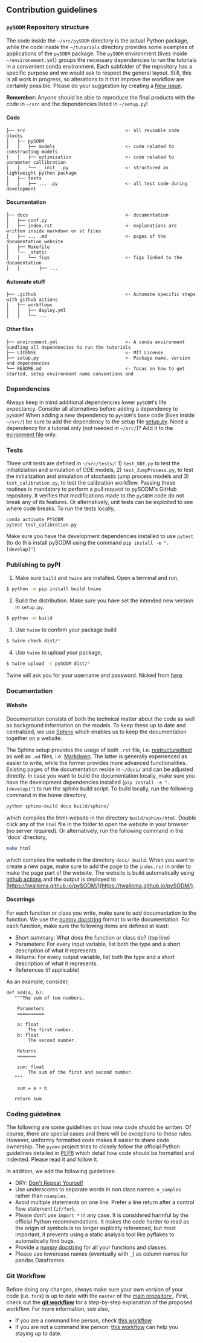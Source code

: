 ## Contribution guidelines

### `pySODM` Repository structure

The code inside the `~/src/pySODM` directory is the actual Python package, while the code inside the `~/tutorials` directory provides some examples of applications of the `pySODM` package. The `pySODM` environment (lives inside `~/environement.yml`) groups the necessary dependencies to run the tutorials in a convenient conda environment. Each subfolder of the repository has a specific purpose and we would ask to respect the general layout. Still, this is all work in progress, so alterations to it that improve the workflow are certainly possible. Please do your suggestion by creating a [New issue](https://github.com/twallema/pySODM/issues/new/choose).

__Remember:__ Anyone should be able to reproduce the final products with the code in `~/src` and the dependencies listed in `~/setup.py`!

#### Code
```
├── src                                     <- all reusable code blocks
│   ├── pySODM
|   │   ├── models                          <- code related to constructing models
|   │   ├── optimization                    <- code related to parameter callibration
|   │   └── __init__.py                     <- structured as lightweight python package
│   ├── tests
|   │   ├── ... .py                         <- all test code during development
```

#### Documentation
```
├── docs                                    <- documentation
│   ├── conf.py
│   ├── index.rst                           <- explanations are written inside markdown or st files
│   ├── ... .md                             <- pages of the documentation website
│   ├── Makefile
│   └── _static
│   │   └── figs                            <- figs linked to the documentation
│   │       ├── ...
```

#### Automate stuff
```
├── .github                                 <- Automate specific steps with github actions
│   ├── workflows
│   │   ├── deploy.yml
│   │   └── ...
```

#### Other files
```
├── environment.yml                         <- A conda environment bundling all dependencies to run the tutorials
├── LICENSE                                 <- MIT License
├── setup.py                                <- Package name, version and dependencies
└── README.md                               <- focus on how to get started, setup environment name conventions and
```

### Dependencies

Always keep in mind additional dependencies lower `pySODM`'s life expectancy. Consider all alternatives before adding a dependency to `pySODM`! When adding a new dependency to `pySODM`'s base code (lives inside `~/src/`) be sure to add the dependency to the setup file [setup.py](https://github.com/twallema/pySODM/blob/master/setup.py). Need a dependency for a tutorial only (not needed in `~/src/`)? Add it to the [evironment file](https://github.com/twallema/pySODM/blob/master/environment.yml) only.

### Tests

Three unit tests are defined in `~/src/tests/`: 1) `test_ODE.py` to test the initializiation and simulation of ODE models, 2) `test_JumpProcess.py`, to test the initialization and simulation of stochastic jump process models and 3) `test_calibration.py`, to test the calibration workflow. Passing these routines is mandatory to perform a pull request to pySODM's GitHub repository. It verifies that modifications made to the `pySODM` code do not break any of its features. Or alternatively, unit tests can be exploited to see where code breaks. To run the tests locally,
```
conda activate PYSODM
pytest test_calibration.py
```
Make sure you have the development dependencies installed to use `pytest` (to do this install pySODM using the command `pip install -e ".[develop]"`)

### Publishing to pyPI

1. Make sure `build` and `twine` are installed. Open a terminal and run,

```bash
$ python -m pip install build twine
```

2. Build the distribution. Make sure you have set the intended new version in `setup.py`.

```bash
$ python -m build
```

3. Use `twine` to confirm your package build

```bash
$ twine check dist/*
```

4. Use `twine` to upload your package,

```bash
$ twine upload -r pySODM dist/*
```

Twine will ask you for your username and password. Nicked from [here](https://realpython.com/pypi-publish-python-package/).

### Documentation

#### Website

Documentation consists of both the technical matter about the code as well as background information on the models. To keep these up to date and centralized, we use [Sphinx](https://www.sphinx-doc.org/en/master/) which enables us to keep the documentation together on a website.

The Sphinx setup provides the usage of both `.rst` file, i.e. [restructuredtext](https://docutils.sourceforge.io/docs/ref/rst/restructuredtext.html) as well as `.md` files, i.e. [Markdown](https://www.markdownguide.org/basic-syntax/). The latter is generally experienced as easier to write, while the former provides more advanced functionalities. Existing pages of the documentation reside in `~/docs/` and can be adjusted directly. In case you want to build the documentation locally, make sure you have the development dependencies installed (`pip install -e ".[develop]"`) to run the sphinx build script. To build locally, run the following command in the home directory,
```bash
python sphinx-build docs build/sphinx/
```
which compiles the html-website in the directory `build/sphinx/html`. Double click any of the `html` file in the folder to open the website in your browser (no server required). Or alternatively, run the following command in the 'docs' directory,
```bash
make html
```
which compiles the website in the directory `docs/_build`. When you want to create a new page, make sure to add the page to the `index.rst` in order to make the page part of the website. The website is build automatically using [github actions](https://github.com/twallema/pySODM/blob/master/.github/workflows/deploy.yml#L22-L24) and the output is deployed to [https://twallema.github.io/pySODM/](https://twallema.github.io/pySODM/).

#### Docstrings

For each function or class you write, make sure to add documentation to the function. We use the [numpy docstring](https://numpydoc.readthedocs.io/en/latest/format.html) format to write documentation. For each function, make sure the following items are defined at least:

- Short summary: What does the function or class do? (top line)
- Parameters: For every input variable, list both the type and a short description of what it represents.
- Returns: For every output variable, list both the type and a short description of what it represents.
- References (if applicable)

As an example, consider,

```
def add(a, b):
   """The sum of two numbers.

    Parameters
    ==========

    a: float
        The first number.
    b: float
        The second number.

    Returns
    =======

    sum: float
        The sum of the first and second number.
   """

    sum = a + b

   return sum
```

### Coding guidelines

The following are some guidelines on how new code should be written. Of course, there are special cases and there will be exceptions to these rules. However, uniformly formatted code makes it easier to share code ownership. The `pydov` project tries to closely follow the official Python guidelines detailed in [PEP8](https://www.python.org/dev/peps/pep-0008/) which detail how code should be formatted and indented. Please read it and follow it.

In addition, we add the following guidelines:

* DRY: [Don't Repeat Yourself](https://www.plutora.com/blog/understanding-the-dry-dont-repeat-yourself-principle)
* Use underscores to separate words in non class names: `n_samples` rather than `nsamples`.
* Avoid multiple statements on one line. Prefer a line return after a control flow statement (`if/for`).
* Please don’t use `import *` in any case. It is considered harmful by the official Python recommendations. It makes the code harder to read as the origin of symbols is no longer explicitly referenced, but most important, it prevents using a static analysis tool like pyflakes to automatically find bugs.
* Provide a [numpy docstring](https://numpydoc.readthedocs.io/en/latest/format.html) for all your functions and classes.
* Please use lowercase names (eventually with `_`) as column names for pandas Dataframes.

### Git Workflow

Before doing any changes, always make sure your own version of your code (i.e. `fork`) is up to date with the `master` of the [main repository ](https://github.com/twallema/pySODM). First, check out the __[git workflow](./git_workflow.md)__ for a step-by-step explanation of the proposed workflow. For more information, see also,
- If you are a command line person, check [this workflow](https://gist.github.com/CristinaSolana/1885435)
- If you are not a command line person: [this workflow](https://www.sitepoint.com/quick-tip-sync-your-fork-with-the-original-without-the-cli/) can help you staying up to date.
